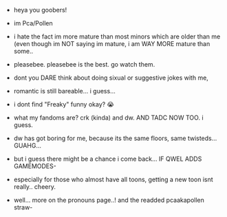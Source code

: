 - heya you goobers!
- im Pca/Pollen
- i hate the fact im more mature than most minors which are older than me (even though im NOT saying im mature, i am WAY MORE mature than some..
- pleasebee. pleasebee is the best. go watch them.
- dont you DARE think about doing sixual or suggestive jokes with me,
- romantic is still bareable... i guess...
- i dont find "Freaky" funny okay? 😭
- what my fandoms are?  crk (kinda) and dw. AND TADC NOW TOO. i guess.
- dw has got boring for me, because its the same floors, same twisteds... GUAHG...
- but i guess there might be a chance i come back... IF QWEL ADDS GAMEMODES-
- especially for those who almost have all toons, getting a new toon isnt really.. cheery.

- well... more on the pronouns page..!
   and the readded pcaakapollen straw-
